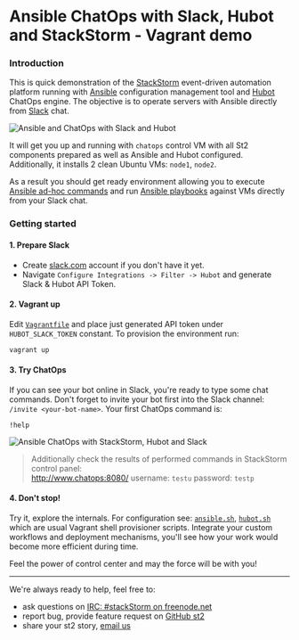 Ansible ChatOps with Slack, Hubot and StackStorm - Vagrant demo
===========

### Introduction
This is quick demonstration of the [StackStorm](http://stackstorm.com/) event-driven automation platform running with [Ansible](http://ansible.com/) configuration management tool and [Hubot](https://hubot.github.com/) ChatOps engine. The objective is to operate servers with Ansible directly from [Slack](http://slack.com/) chat.

![Ansible and ChatOps with Slack and Hubot](http://i.imgur.com/HWN8T78.png)

It will get you up and running with `chatops` control VM with all St2 components prepared as well as Ansible and Hubot configured.
Additionally, it installs 2 clean Ubuntu VMs: `node1`, `node2`.

As a result you should get ready environment allowing you to execute [Ansible ad-hoc commands](http://docs.ansible.com/intro_adhoc.html) and run [Ansible playbooks](http://docs.ansible.com/playbooks.html) against VMs directly from your Slack chat.

### Getting started

#### 1. Prepare Slack
* Create [slack.com](http://slack.com/) account if you don't have it yet.
* Navigate `Configure Integrations -> Filter -> Hubot` and generate Slack & Hubot API Token.

#### 2. Vagrant up
Edit [`Vagrantfile`](Vagrantfile#L5) and place just generated API token under `HUBOT_SLACK_TOKEN` constant.
To provision the environment run:
```sh
vagrant up
```

#### 3. Try ChatOps
If you can see your bot online in Slack, you're ready to type some chat commands. Don't forget to invite your bot first into the Slack channel: `/invite <your-bot-name>`. Your first ChatOps command is: 
```
!help
```
![Ansible ChatOps with StackStorm, Hubot and Slack](http://i.imgur.com/y0Vb6jp.png)
> Additionally check the results of performed commands in StackStorm control panel:  
http://www.chatops:8080/
username: `testu`
password: `testp`

#### 4. Don't stop!
Try it, explore the internals. For configuration see: [`ansible.sh`](ansible.sh), [`hubot.sh`](hubot.sh) which are usual Vagrant shell provisioner scripts. Integrate your custom workflows and deployment mechanisms, you'll see how your work would become more efficient during time.

Feel the power of control center and may the force will be with you!

----
We're always ready to help, feel free to:
* ask questions on [IRC: #stackStorm on freenode.net](http://webchat.freenode.net/?channels=stackstorm)
* report bug, provide feature request on [GitHub st2](https://github.com/StackStorm/st2)
* share your st2 story, [email us](mailto:support@stackstorm.com)
